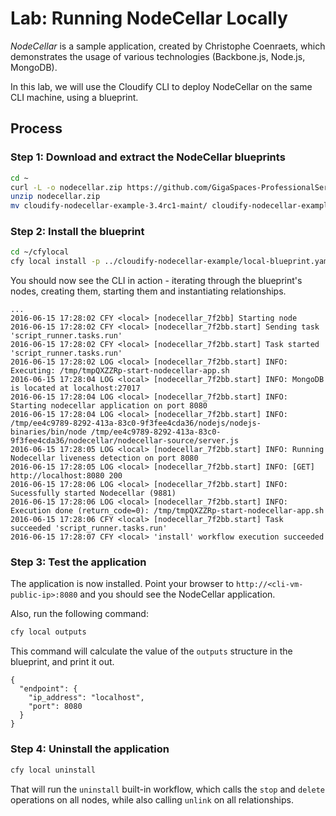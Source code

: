 # Lab: Running NodeCellar Locally

*NodeCellar* is a sample application, created by Christophe Coenraets, which demonstrates the usage of various technologies
(Backbone.js, Node.js, MongoDB).

In this lab, we will use the Cloudify CLI to deploy NodeCellar on the same CLI machine, using a blueprint.

## Process

### Step 1: Download and extract the NodeCellar blueprints

```bash
cd ~
curl -L -o nodecellar.zip https://github.com/GigaSpaces-ProfessionalServices/cloudify-nodecellar-example/archive/3.4rc1-maint.zip
unzip nodecellar.zip
mv cloudify-nodecellar-example-3.4rc1-maint/ cloudify-nodecellar-example
```

### Step 2: Install the blueprint

```bash
cd ~/cfylocal
cfy local install -p ../cloudify-nodecellar-example/local-blueprint.yaml
```

You should now see the CLI in action - iterating through the blueprint's nodes, creating them, starting them and
instantiating relationships.

```
...
2016-06-15 17:28:02 CFY <local> [nodecellar_7f2bb] Starting node
2016-06-15 17:28:02 CFY <local> [nodecellar_7f2bb.start] Sending task 'script_runner.tasks.run'
2016-06-15 17:28:02 CFY <local> [nodecellar_7f2bb.start] Task started 'script_runner.tasks.run'
2016-06-15 17:28:02 LOG <local> [nodecellar_7f2bb.start] INFO: Executing: /tmp/tmpQXZZRp-start-nodecellar-app.sh
2016-06-15 17:28:04 LOG <local> [nodecellar_7f2bb.start] INFO: MongoDB is located at localhost:27017
2016-06-15 17:28:04 LOG <local> [nodecellar_7f2bb.start] INFO: Starting nodecellar application on port 8080
2016-06-15 17:28:04 LOG <local> [nodecellar_7f2bb.start] INFO: /tmp/ee4c9789-8292-413a-83c0-9f3fee4cda36/nodejs/nodejs-binaries/bin/node /tmp/ee4c9789-8292-413a-83c0-9f3fee4cda36/nodecellar/nodecellar-source/server.js
2016-06-15 17:28:05 LOG <local> [nodecellar_7f2bb.start] INFO: Running Nodecellar liveness detection on port 8080
2016-06-15 17:28:05 LOG <local> [nodecellar_7f2bb.start] INFO: [GET] http://localhost:8080 200
2016-06-15 17:28:06 LOG <local> [nodecellar_7f2bb.start] INFO: Sucessfully started Nodecellar (9881)
2016-06-15 17:28:06 LOG <local> [nodecellar_7f2bb.start] INFO: Execution done (return_code=0): /tmp/tmpQXZZRp-start-nodecellar-app.sh
2016-06-15 17:28:06 CFY <local> [nodecellar_7f2bb.start] Task succeeded 'script_runner.tasks.run'
2016-06-15 17:28:07 CFY <local> 'install' workflow execution succeeded
```

### Step 3: Test the application

The application is now installed. Point your browser to `http://<cli-vm-public-ip>:8080` and you should see
the NodeCellar application.

Also, run the following command:

```bash
cfy local outputs
```

This command will calculate the value of the `outputs` structure in the blueprint, and print it out.

```
{
  "endpoint": {
    "ip_address": "localhost",
    "port": 8080
  }
}
```

### Step 4: Uninstall the application

```bash
cfy local uninstall
```

That will run the `uninstall` built-in workflow, which calls the `stop` and `delete` operations on all nodes, while
also calling `unlink` on all relationships.
